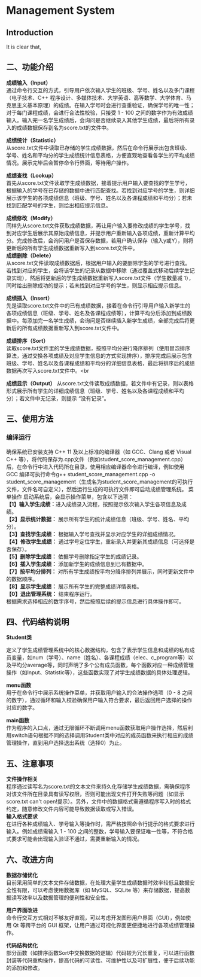 # Management System

## Introduction

It is clear that, 
## 二、功能介绍
<b>成绩输入（Input）</b><br>
通过命令行交互的方式，引导用户依次输入学生的班级、学号、姓名以及多门课程（电子技术、C++ 程序设计、多媒体技术、大学英语、高等数学、大学体育、马克思主义基本原理）的成绩。在输入学号时会进行查重验证，确保学号的唯一性；对于每门课程成绩，会进行合法性校验，只接受 1 - 100 之间的数字作为有效成绩输入。输入完一名学生成绩后，会询问是否继续录入其他学生成绩，最后将所有录入的成绩数据保存到名为score.txt的文件中。<br>

<b>成绩统计（Statistic）</b><br>
从score.txt文件中读取已存储的学生成绩数据，然后在命令行展示出包含班级、学号、姓名和平均分的学生成绩统计信息表格，方便直观地查看各学生的平均成绩情况。展示完毕后会暂停命令行界面，等待用户操作。<br>

<b>成绩查找（Lookup）</b><br>
首先从score.txt文件读取学生成绩数据，接着提示用户输入要查找的学生学号，根据输入的学号在已存储的数据中进行匹配查找。若找到对应学号的学生，则详细展示该学生的各项成绩信息（班级、学号、姓名以及各课程成绩和平均分）；若未找到匹配学号的学生，则给出相应提示信息。<br>

<b>成绩修改（Modify）</b><br>
同样先从score.txt文件获取成绩数据，再让用户输入要修改成绩的学生学号，找到对应学生后展示其原始成绩信息，并提示用户重新输入各项成绩，重新计算平均分。完成修改后，会询问用户是否保存数据，若用户确认保存（输入y或Y），则将更新后的所有学生成绩数据重新写入到score.txt文件中。<br>
<b>成绩删除（Delete）</b><br>
从score.txt文件读取成绩数据后，根据用户输入的要删除学生的学号进行查找。若找到对应的学生，会将该学生的记录从数据中移除（通过覆盖式移动后续学生记录实现），然后将更新后的学生成绩数据重新写入score.txt文件（学生数量减 1），同时给出删除成功的提示；若未找到对应学号的学生，则显示相应提示信息。<br>

<b>成绩插入（Insert）</b><br>
先是读取score.txt文件中的已有成绩数据，接着在命令行引导用户输入新学生的各项成绩信息（班级、学号、姓名及各课程成绩等），计算平均分后添加到成绩数据中。每添加完一名学生成绩，会询问是否继续插入新学生成绩，全部完成后将更新后的所有成绩数据重新写入到score.txt文件中。<br>

<b>成绩排序（Sort）</b><br>
读取score.txt文件里的学生成绩数据，按照平均分进行降序排列（使用冒泡排序算法，通过交换各项成绩及对应学生信息的方式实现排序），排序完成后展示包含班级、学号、姓名以及各课程成绩和平均分的详细信息表格，最后将排序后的成绩数据再次写入score.txt文件中。<br
>
<b>成绩显示（Output）</b>
从score.txt文件读取成绩数据，若文件中有记录，则以表格形式展示所有学生的详细成绩信息（班级、学号、姓名以及各课程成绩和平均分）；若文件中无记录，则提示 “没有记录”。

## 三、使用方法
### 编译运行
确保系统已安装支持 C++ 11 及以上标准的编译器（如 GCC、Clang 或者 Visual C++ 等），将代码保存为.cpp文件（例如student_score_management.cpp）后，在命令行中进入代码所在目录，使用相应编译器命令进行编译，例如使用 GCC 编译可执行命令g++ student_score_management.cpp -o student_score_management（生成名为student_score_management的可执行文件，文件名可自定义），然后运行生成的可执行文件即可启动成绩管理系统。
菜单操作
启动系统后，会显示操作菜单，包含以下选项：<br>
<b>【1】输入学生成绩：</b>进入成绩录入流程，按照提示依次输入学生各项信息及成绩。<br>
**【2】显示统计数据：** 展示所有学生的统计成绩信息（班级、学号、姓名、平均分）。<br>
**【3】查找学生成绩：** 根据输入学号查找并显示对应学生的详细成绩情况。<br>
**【4】修改学生成绩：** 通过学号定位学生，重新录入并更新其成绩信息（可选择是否保存）。<br>
**【5】删除学生成绩：** 依据学号删除指定学生的成绩记录。<br>
**【6】插入学生成绩：** 添加新学生的成绩信息到已有数据中。<br>
**【7】按平均分排列：** 对所有学生成绩按平均分降序排列并展示，同时更新文件中的数据顺序。<br>
**【8】显示学生成绩：** 展示所有学生的完整成绩详情表格。<br>
**【0】退出管理系统：** 结束程序运行。<br>
根据需求选择相应的数字序号，然后按照后续的提示信息进行具体操作即可。

## 四、代码结构说明
**Student类**<br>

定义了学生成绩管理系统中的核心数据结构，包含了表示学生信息和成绩的私有成员变量，如num（学号）、name（姓名）、各课程成绩（elec、c_program等）以及平均分average等，同时声明了多个公有成员函数，每个函数对应一种成绩管理操作（如Input、Statistic等），这些函数实现了对学生成绩数据的具体处理逻辑。<br>

**menu函数**<br>
用于在命令行中展示系统操作菜单，并获取用户输入的合法操作选项（0 - 8 之间的数字），通过循环和输入校验确保用户输入符合要求，最后返回用户选择的操作对应的数字。<br>

**main函数**<br>
作为程序的入口点，通过无限循环不断调用menu函数获取用户操作选择，然后利用switch语句根据不同的选择调用Student类中对应的成员函数来执行相应的成绩管理操作，直到用户选择退出系统（选择0）为止。

## 五、注意事项
**文件操作相关**<br>
程序通过读写名为score.txt的文本文件来持久化存储学生成绩数据，需确保程序对该文件所在目录具有读写权限，否则可能出现文件打开失败等问题（如显示score.txt can't open!提示）。另外，文件中的数据格式需遵循程序写入时的格式约定，随意修改文件内容可能导致数据读取或写入错误。<br>
**输入格式要求**<br>
在进行各种成绩输入、学号输入等操作时，需严格按照命令行提示的格式要求进行输入。例如成绩需输入 1 - 100 之间的整数，学号输入要保证唯一性等，不符合格式要求可能会出现输入验证不通过，需要重新输入的情况。<br>
## 六、改进方向
**数据存储优化**<br>
目前采用简单的文本文件存储数据，在处理大量学生成绩数据时效率较低且数据安全性有限，可以考虑使用数据库（如 MySQL、SQLite 等）来存储数据，提高数据读写效率以及数据管理的便利性和安全性。<br>

**用户界面改进**<br>
命令行交互方式相对不够友好直观，可以考虑开发图形用户界面（GUI），例如使用 Qt 等跨平台的 GUI 框架，让用户通过可视化界面更便捷地进行各项成绩管理操作。

**代码结构优化**<br>
部分函数（如排序函数Sort中交换数据的逻辑）代码较为冗长重复，可以进行函数封装等代码重构操作，提高代码的可读性、可维护性以及可扩展性，便于后续功能的添加和修改。